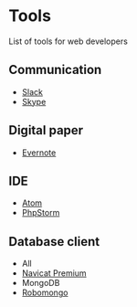 # Tools
List of tools for web developers

## Communication
* [Slack](https://slack.com)
* [Skype](http://www.skype.com)

## Digital paper
* [Evernote](https://evernote.com)

## IDE
* [Atom](https://atom.io/)
* [PhpStorm](https://www.jetbrains.com/phpstorm/)

## Database client
* All
 * [Navicat Premium](http://www.navicat.com/products/navicat-premium)
* MongoDB
 * [Robomongo](http://robomongo.org/)

